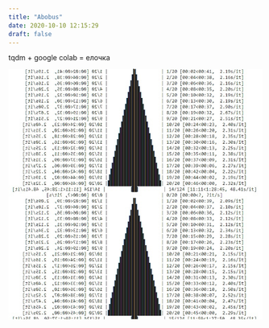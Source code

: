 ```yaml
---
title: "Abobus"
date: 2020-10-10 12:15:29
draft: false
---
```


tqdm + google colab = елочка

![](/img/vk/tuQwbxvVFas.jpg)

